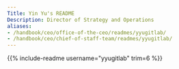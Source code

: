 ```yaml
---
Title: Yin Yu's README
Description: Director of Strategy and Operations
aliases:
- /handbook/ceo/office-of-the-ceo/readmes/yyugitlab/
- /handbook/ceo/chief-of-staff-team/readmes/yyugitlab/
---
```


{{% include-readme username="yyugitlab" trim=6 %}}
